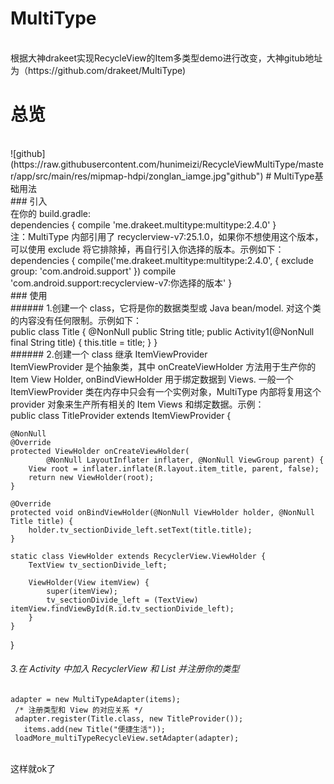 # MultiType
</br>
根据大神drakeet实现RecycleView的Item多类型demo进行改变，大神gitub地址为（https://github.com/drakeet/MultiType)
</br>

# 总览
</br>
![github](https://raw.githubusercontent.com/hunimeizi/RecycleViewMultiType/master/app/src/main/res/mipmap-hdpi/zonglan_iamge.jpg"github")
# MultiType基础用法
</br>
### 引入</br>
在你的 build.gradle:</br>
dependencies {
    compile 'me.drakeet.multitype:multitype:2.4.0'
}</br>
注：MultiType 内部引用了 recyclerview-v7:25.1.0，如果你不想使用这个版本，可以使用 exclude 将它排除掉，再自行引入你选择的版本。示例如下：
</br>
dependencies {
    compile('me.drakeet.multitype:multitype:2.4.0', {
       exclude group: 'com.android.support'
    })
    compile 'com.android.support:recyclerview-v7:你选择的版本'
}</br>
### 使用</br>
###### 1.创建一个 class，它将是你的数据类型或 Java bean/model. 对这个类的内容没有任何限制。示例如下：</br>
  public class Title {
      @NonNull public String title;
      public Activity1(@NonNull final String title) {
          this.title = title;
      }
  }</br>
###### 2.创建一个 class 继承 ItemViewProvider</br>
ItemViewProvider 是个抽象类，其中 onCreateViewHolder 方法用于生产你的 Item View Holder, onBindViewHolder 用于绑定数据到 Views. 一般一个 ItemViewProvider 类在内存中只会有一个实例对象，MultiType 内部将复用这个 provider 对象来生产所有相关的 Item Views 和绑定数据。示例：
</br>
public class TitleProvider extends ItemViewProvider<Title, TitleProvider.ViewHolder> {

    @NonNull
    @Override
    protected ViewHolder onCreateViewHolder(
            @NonNull LayoutInflater inflater, @NonNull ViewGroup parent) {
        View root = inflater.inflate(R.layout.item_title, parent, false);
        return new ViewHolder(root);
    }

    @Override
    protected void onBindViewHolder(@NonNull ViewHolder holder, @NonNull Title title) {
        holder.tv_sectionDivide_left.setText(title.title);
    }

    static class ViewHolder extends RecyclerView.ViewHolder {
        TextView tv_sectionDivide_left;

        ViewHolder(View itemView) {
            super(itemView);
            tv_sectionDivide_left = (TextView) itemView.findViewById(R.id.tv_sectionDivide_left);
        }
    }
}</br>
###### 3.在 Activity 中加入 RecyclerView 和 List 并注册你的类型
    adapter = new MultiTypeAdapter(items);
     /* 注册类型和 View 的对应关系 */
     adapter.register(Title.class, new TitleProvider());
       items.add(new Title("便捷生活"));
     loadMore_multiTypeRecycleView.setAdapter(adapter);
</br>
这样就ok了

